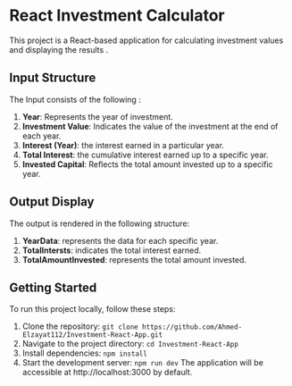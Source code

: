 # React Investment Calculator

This project is a React-based application for calculating investment values and displaying the results .

## Input Structure

The Input consists of the following :

1. **Year**: Represents the year of investment.
2. **Investment Value**: Indicates the value of the investment at the end of each year.
3. **Interest (Year)**: the interest earned in a particular year.
4. **Total Interest**: the cumulative interest earned up to a specific year.
5. **Invested Capital**: Reflects the total amount invested up to a specific year.

## Output Display

The output is rendered in the following structure:

1. **YearData**: represents the data for each specific year.
2. **TotalIntersts**: indicates the total interest earned.
3. **TotalAmountInvested**: represents the total amount invested.

## Getting Started

To run this project locally, follow these steps:

1. Clone the repository:
   ``git clone https://github.com/Ahmed-Elzayat112/Investment-React-App.git``
2. Navigate to the project directory:
   ``cd Investment-React-App``
3. Install dependencies:
   ``npm install``
4. Start the development server:
   ``npm run dev``
   The application will be accessible at http://localhost:3000 by default.
